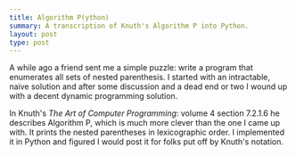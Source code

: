 ```yaml
---
title: Algorithm P(ython)
summary: A transcription of Knuth's Algorithm P into Python.
layout: post
type: post
---
```


A while ago a friend sent me a simple puzzle: write a program that enumerates all sets of nested parenthesis. I started with an intractable, naive solution and after some discussion and a dead end or two I wound up with a decent dynamic programming solution.

In Knuth's *The Art of Computer Programming*: volume 4 section 7.2.1.6 he describes Algorithm P, which is much more clever than the one I came up with. It prints the nested parentheses in lexicographic order. I implemented it in Python and figured I would post it for folks put off by Knuth's notation.

<script src="https://gist.github.com/706687.js"> </script>
